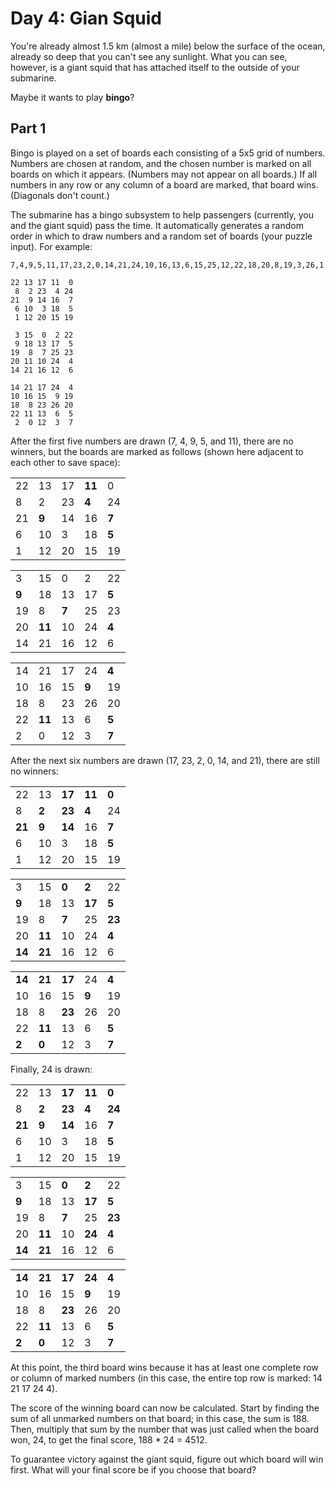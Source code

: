 # Day 4: Gian Squid

You're already almost 1.5 km (almost a mile) below the surface of the ocean, already so deep that you can't see any sunlight. What you can see, however, is a giant squid that has attached itself to the outside of your submarine.

Maybe it wants to play **bingo**?

## Part 1

Bingo is played on a set of boards each consisting of a 5x5 grid of numbers. Numbers are chosen at random, and the chosen number is marked on all boards on which it appears. (Numbers may not appear on all boards.) If all numbers in any row or any column of a board are marked, that board wins. (Diagonals don't count.)

The submarine has a bingo subsystem to help passengers (currently, you and the giant squid) pass the time. It automatically generates a random order in which to draw numbers and a random set of boards (your puzzle input). For example:

``` text
7,4,9,5,11,17,23,2,0,14,21,24,10,16,13,6,15,25,12,22,18,20,8,19,3,26,1
```

``` text
22 13 17 11  0
 8  2 23  4 24
21  9 14 16  7
 6 10  3 18  5
 1 12 20 15 19

 3 15  0  2 22
 9 18 13 17  5
19  8  7 25 23
20 11 10 24  4
14 21 16 12  6

14 21 17 24  4
10 16 15  9 19
18  8 23 26 20
22 11 13  6  5
 2  0 12  3  7
```

After the first five numbers are drawn (7, 4, 9, 5, and 11), there are no winners, but the boards are marked as follows (shown here adjacent to each other to save space):

|     |       |     |        |       |
|-----|-------|-----|--------|-------|
| 22  | 13    | 17  | **11** | 0     |
| 8   | 2     | 23  | **4**  | 24    |
| 21  | **9** | 14  | 16     | **7** |
| 6   | 10    | 3   | 18     | **5** |
| 1   | 12    | 20  | 15     | 19    |

|       |        |       |     |       |
|-------|--------|-------|-----|-------|
| 3     | 15     | 0     | 2   | 22    |
| **9** | 18     | 13    | 17  | **5** |
| 19    | 8      | **7** | 25  | 23    |
| 20    | **11** | 10    | 24  | **4** |
| 14    | 21     | 16    | 12  | 6     |

|     |        |     |       |       |
|-----|--------|-----|-------|-------|
| 14  | 21     | 17  | 24    | **4** |
| 10  | 16     | 15  | **9** | 19    |
| 18  | 8      | 23  | 26    | 20    |
| 22  | **11** | 13  | 6     | **5** |
| 2   | 0      | 12  | 3     | **7** |

After the next six numbers are drawn (17, 23, 2, 0, 14, and 21), there are still no winners:

|        |       |        |        |       |
|--------|-------|--------|--------|-------|
| 22     | 13    | **17** | **11** | **0** |
| 8      | **2** | **23** | **4**  | 24    |
| **21** | **9** | **14** | 16     | **7** |
| 6      | 10    | 3      | 18     | **5** |
| 1      | 12    | 20     | 15     | 19    |

|        |        |       |        |        |
|--------|--------|-------|--------|--------|
| 3      | 15     | **0** | **2**  | 22     |
| **9**  | 18     | 13    | **17** | **5**  |
| 19     | 8      | **7** | 25     | **23** |
| 20     | **11** | 10    | 24     | **4**  |
| **14** | **21** | 16    | 12     | 6      |

|        |        |        |       |       |
|--------|--------|--------|-------|-------|
| **14** | **21** | **17** | 24    | **4** |
| 10     | 16     | 15     | **9** | 19    |
| 18     | 8      | **23** | 26    | 20    |
| 22     | **11** | 13     | 6     | **5** |
| **2**  | **0**  | 12     | 3     | **7** |

Finally, 24 is drawn:

|        |       |        |        |        |
|--------|-------|--------|--------|--------|
| 22     | 13    | **17** | **11** | **0**  |
| 8      | **2** | **23** | **4**  | **24** |
| **21** | **9** | **14** | 16     | **7**  |
| 6      | 10    | 3      | 18     | **5**  |
| 1      | 12    | 20     | 15     | 19     |

|        |        |       |        |        |
|--------|--------|-------|--------|--------|
| 3      | 15     | **0** | **2**  | 22     |
| **9**  | 18     | 13    | **17** | **5**  |
| 19     | 8      | **7** | 25     | **23** |
| 20     | **11** | 10    | **24** | **4**  |
| **14** | **21** | 16    | 12     | 6      |

|        |        |        |        |       |
|--------|--------|--------|--------|-------|
| **14** | **21** | **17** | **24** | **4** |
| 10     | 16     | 15     | **9**  | 19    |
| 18     | 8      | **23** | 26     | 20    |
| 22     | **11** | 13     | 6      | **5** |
| **2**  | **0**  | 12     | 3      | **7** |

At this point, the third board wins because it has at least one complete row or column of marked numbers (in this case, the entire top row is marked: 14 21 17 24 4).

The score of the winning board can now be calculated. Start by finding the sum of all unmarked numbers on that board; in this case, the sum is 188. Then, multiply that sum by the number that was just called when the board won, 24, to get the final score, 188 * 24 = 4512.

To guarantee victory against the giant squid, figure out which board will win first. What will your final score be if you choose that board?

